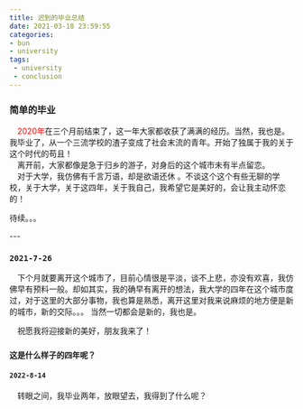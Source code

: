 ```yaml
---
title: 迟到的毕业总结
date: 2021-03-18 23:59:55
categories:
- bun
- university 
tags:
 - university 
 - conclusion
---
```


### 简单的毕业
<p>
&ensp;&ensp;<font color=red>2020年</font>在三个月前结束了，这一年大家都收获了满满的经历。当然，我也是。我毕业了，从一个三流学校的渣子变成了社会末流的青年。开始了独属于我的关于这个时代的苟且！</br>
&ensp;&ensp;离开前，大家都像是急于归乡的游子，对身后的这个城市未有半点留恋。</br>
&ensp;&ensp;对于大学，我仿佛有千言万语，却是欲语还休 。不谈这个这个有些无聊的学校，关于大学，关于这四年，关于我自己，我希望它是美好的，会让我主动怀恋的！

待续。。。
</p>
---



### `2021-7-26`

<p>
​&ensp;&ensp;下个月就要离开这个城市了，目前心情很是平淡，谈不上悲，亦没有欢喜，我仿佛早有预料一般。却如其实，我的确早有离开的想法，我大学的四年在这个城市度过，对于这里的大部分事物，我也算是熟悉，离开这里对我来说麻烦的地方便是新的城市，新的交际。。。
当然一切都会是新的，我也是。

&ensp;&ensp;祝愿我将迎接新的美好，朋友我来了！
</p>

### `这是什么样子的四年呢？`
#### `2022-8-14`
<p>
&ensp;&ensp;转眼之间，我毕业两年，放眼望去，我得到了什么呢？

</p>


